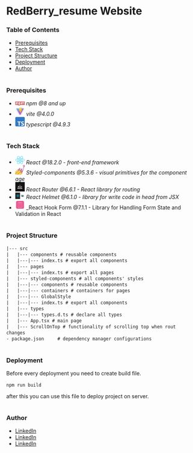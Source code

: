 # RedBerry_resume Website

### Table of Contents

- [Prerequisites](#Prerequisites)
- [Tech Stack](#Tech-Stack)
- [Project Structure](#Project-Structure)
- [Deployment](#Deployment)
- [Author](#Author)

#

### Prerequisites

- <img src="readme/npm.png" width="25" style="top: 8px" /> _npm @8 and up_
- <img src="readme/vite.jpg" width="25" style="top: 8px" /> _vite @4.0.0_
- <img src="readme/typescript.png" width="25" style="top: 8px" /> _typescript @4.9.3_

#

### Tech Stack

- <img src="readme/react.png" width="25" style="top: 8px" /> _React @18.2.0 - front-end framework_
- <img src="readme/1_Iohnw2aOQ5EBghVoqKA7VA.png" width="25" style="top: 8px" /> _Styled-components @5.3.6 - visual primitives for the component age_
- <img src="readme/router.png" width="25" style="top: 8px" /> _React Router @6.6.1 - React library for routing_
- <img src="readme/helmet.jpg" width="25" style="top: 8px" /> _React Helmet @6.1.0 - library for write code in head from JSX_
- <img src="readme/react-hook-form-logo-only.png" width="25" style="top: 8px" /> \_React Hook Form @7.1.1 - Library for Handling Form State and Validation in React

#

### Project Structure

```
|--- src
|   |--- components # reusable components
|   |---|--- index.ts # export all components
|   |--- pages
|   |---|--- index.ts # export all pages
|   |--- styled-components # all components' styles
|   |---|--- components # reusable components
|   |---|--- containers # containers for pages
|   |---|--- GlobalStyle
|   |---|--- index.ts # export all components
|   |--- types
|   |---|--- types.d.ts # declare all types
|   |--- App.tsx # main page
|   |--- ScrollOnTop # functionality of scrolling top when rout changes
- package.json     # dependency manager configurations

```

#

### Deployment

Before every deployment you need to create build file.

```
npm run build
```

after this you can use this file to deploy project on server.

#

### Author

- [LinkedIn](https://www.linkedin.com/in/mariam--davitashvili/)
- [LinkedIn](https://www.linkedin.com/in/davit-avtandilashvili-7196a82a2/)
- [LinkedIn](https://www.linkedin.com/in/anaraliev217/)

